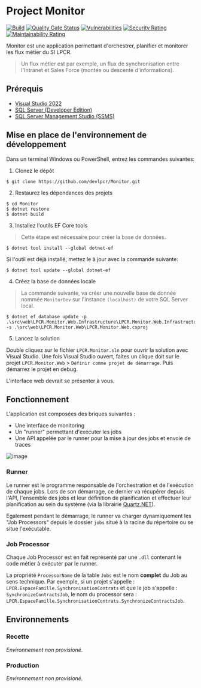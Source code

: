 # Project Monitor

[![Build](https://github.com/devlpcr/Monitor/actions/workflows/build.yml/badge.svg)](https://github.com/devlpcr/Monitor/actions/workflows/build.yml)
[![Quality Gate Status](https://sonarcloud.io/api/project_badges/measure?project=devlpcr_Monitor&metric=alert_status&token=30de0e767462ad3d303897663d1c4c570b277c66)](https://sonarcloud.io/summary/new_code?id=devlpcr_Monitor)
[![Vulnerabilities](https://sonarcloud.io/api/project_badges/measure?project=devlpcr_Monitor&metric=vulnerabilities&token=30de0e767462ad3d303897663d1c4c570b277c66)](https://sonarcloud.io/summary/new_code?id=devlpcr_Monitor)
[![Security Rating](https://sonarcloud.io/api/project_badges/measure?project=devlpcr_Monitor&metric=security_rating&token=30de0e767462ad3d303897663d1c4c570b277c66)](https://sonarcloud.io/summary/new_code?id=devlpcr_Monitor)
[![Maintainability Rating](https://sonarcloud.io/api/project_badges/measure?project=devlpcr_Monitor&metric=sqale_rating&token=30de0e767462ad3d303897663d1c4c570b277c66)](https://sonarcloud.io/summary/new_code?id=devlpcr_Monitor)

Monitor est une application permettant d'orchestrer, planifier et monitorer les flux métier du SI LPCR.

> Un flux métier est par exemple, un flux de synchronisation entre l'Intranet et Sales Force (montée ou descente d'informations).

## Prérequis

* [Visual Studio 2022](https://visualstudio.microsoft.com/fr/)
* [SQL Server (Developer Edition)](https://www.microsoft.com/fr-fr/sql-server/sql-server-downloads)
* [SQL Server Management Studio (SSMS)](https://learn.microsoft.com/en-us/sql/ssms/download-sql-server-management-studio-ssms?view=sql-server-ver16)

## Mise en place de l'environnement de développement

Dans un terminal Windows ou PowerShell, entrez les commandes suivantes:

1. Clonez le dépôt

```
$ git clone https://github.com/devlpcr/Monitor.git
```

2. Restaurez les dépendances des projets

```
$ cd Monitor
$ dotnet restore
$ dotnet build
```

3. Installez l'outils EF Core tools

> Cette étape est nécessaire pour créer la base de données.

```
$ dotnet tool install --global dotnet-ef
```

Si l'outil est déjà installé, mettez le à jour avec la commande suivante:
```
$ dotnet tool update --global dotnet-ef
```

4. Créez la base de données locale

> La commande suivante, va créer une nouvelle base de donnée nommée `MonitorDev` sur l'instance `(localhost)` de votre SQL Server local.

```
$ dotnet ef database update -p .\src\web\LPCR.Monitor.Web.Infrastructure\LPCR.Monitor.Web.Infrastructure.csproj -s .\src\web\LPCR.Monitor.Web\LPCR.Monitor.Web.csproj
```

5. Lancez la solution

Double cliquez sur le fichier `LPCR.Monitor.sln` pour ouvrir la solution avec Visual Studio.
Une fois Visual Studio ouvert, faites un clique doit sur le projet `LPCR.Monitor.Web` > `Définir comme projet de démarrage`. Puis démarrez le projet en debug.

L'interface web devrait se présenter à vous.

## Fonctionnement

L'application est composées des briques suivantes :
* Une interface de monitoring
* Un "runner" permettant d'exécuter les jobs
* Une API appelée par le runner pour la mise à jour des jobs et envoie de traces

![image](https://user-images.githubusercontent.com/98390902/207108707-d060fca0-c74b-4f54-8cf9-e68144d840de.png)

### Runner

Le runner est le programme responsable de l'orchestration et de l'exécution de chaque jobs. Lors de son démarrage, ce dernier va récupérer depuis l'API, l'ensemble des jobs et leur définition de planification et effectuer leur planification au sein du système (via la librairie [Quartz.NET](https://github.com/quartznet/quartznet)).

Egalement pendant le démarrage, le runner va charger dynamiquement les "Job Processors" depuis le dossier `jobs` situé à la racine du répertoire ou se situe l'exécutable.

### Job Processor

Chaque Job Processor est en fait représenté par une `.dll` contenant le code métier à exécuter par le runner. 

La propriété `ProcessorName` de la table `Jobs` est le nom **complet** du Job au sens technique. Par exemple, si un projet s'appelle : `LPCR.EspaceFamille.SynchronisationContrats` et que le job s'appelle : `SynchronizeContractsJob`, le nom du processor sera : `LPCR.EspaceFamille.SynchronisationContrats.SynchronizeContractsJob`.

## Environnements

### Recette

*Environnement non provisioné.*

### Production

*Environnement non provisioné.*
